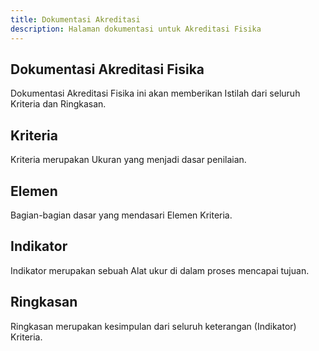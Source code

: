 ```yaml
---  
title: Dokumentasi Akreditasi
description: Halaman dokumentasi untuk Akreditasi Fisika
--- 
```


## Dokumentasi Akreditasi Fisika
Dokumentasi Akreditasi Fisika ini akan memberikan Istilah dari seluruh Kriteria dan Ringkasan.

## Kriteria 
Kriteria merupakan Ukuran yang menjadi dasar penilaian.

## Elemen
Bagian-bagian dasar yang mendasari Elemen Kriteria.

## Indikator
Indikator merupakan sebuah Alat ukur di dalam proses mencapai tujuan.

## Ringkasan
Ringkasan merupakan kesimpulan dari seluruh keterangan (Indikator) Kriteria.
